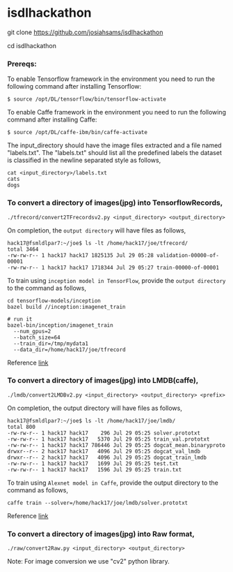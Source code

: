 # isdlhackathon

git clone https://github.com/josiahsams/isdlhackathon

cd isdlhackathon

### Prereqs:

To enable Tensorflow framework in the environment you need to run the following command after installing Tensorflow:
```
$ source /opt/DL/tensorflow/bin/tensorflow-activate
```
To enable Caffe framework in the environment you need to run the following command after installing Caffe:
```
$ source /opt/DL/caffe-ibm/bin/caffe-activate
```

The input_directory should have the image files extracted and a file named "labels.txt". The "labels.txt" should 
list all the predefined labels the dataset is classified in the newline separated style as follows,

```
cat <input_directory>/labels.txt
cats
dogs
```

### To convert a directory of images(jpg) into TensorflowRecords,

``` ./tfrecord/convert2TFrecordsv2.py <input_directory> <output_directory> ```

On completion, the `output directory` will have files as follows,
```
hack17@fsmldlpar7:~/joe$ ls -lt /home/hack17/joe/tfrecord/
total 3464
-rw-rw-r-- 1 hack17 hack17 1825135 Jul 29 05:28 validation-00000-of-00001
-rw-rw-r-- 1 hack17 hack17 1718344 Jul 29 05:27 train-00000-of-00001
```

To train using `inception model in TensorFlow`, provide the `output directory` to the command as follows,
```
cd tensorflow-models/inception
bazel build //inception:imagenet_train

# run it
bazel-bin/inception/imagenet_train 
  --num_gpus=2 
  --batch_size=64 
  --train_dir=/tmp/mydata1 
  --data_dir=/home/hack17/joe/tfrecord
```
Reference [link](https://github.com/tensorflow/models/tree/master/inception)

### To convert a directory of images(jpg) into LMDB(caffe),

``` ./lmdb/convert2LMDBv2.py <input_directory> <output_directory> <prefix> ```

On completion, the output directory will have files as follows,
```
hack17@fsmldlpar7:~/joe$ ls -lt /home/hack17/joe/lmdb/
total 800
-rw-rw-r-- 1 hack17 hack17    296 Jul 29 05:25 solver.prototxt
-rw-rw-r-- 1 hack17 hack17   5370 Jul 29 05:25 train_val.prototxt
-rw-rw-r-- 1 hack17 hack17 786446 Jul 29 05:25 dogcat_mean.binaryproto
drwxr--r-- 2 hack17 hack17   4096 Jul 29 05:25 dogcat_val_lmdb
drwxr--r-- 2 hack17 hack17   4096 Jul 29 05:25 dogcat_train_lmdb
-rw-rw-r-- 1 hack17 hack17   1699 Jul 29 05:25 test.txt
-rw-rw-r-- 1 hack17 hack17   1596 Jul 29 05:25 train.txt
```

To train using `Alexnet model in Caffe`, provide the output directory to the command as follows,
```
caffe train --solver=/home/hack17/joe/lmdb/solver.prototxt
```
Reference [link](http://caffe.berkeleyvision.org/gathered/examples/imagenet.html)

### To convert a directory of images(jpg) into Raw format,

``` ./raw/convert2Raw.py <input_directory> <output_directory> ```

Note: For image conversion we use "cv2" python library.
